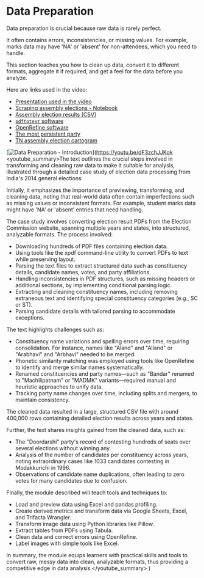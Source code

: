 # Data Preparation

Data preparation is crucial because raw data is rarely perfect.

It often contains errors, inconsistencies, or missing values. For example, marks data may have 'NA' or 'absent' for non-attendees, which you need to handle.

This section teaches you how to clean up data, convert it to different formats, aggregate it if required, and get a feel for the data before you analyze.

Here are links used in the video:

- [Presentation used in the video](https://docs.google.com/presentation/d/1Gb0QnPUN1YOwM_O5EqDdXUdL-5Azp1Tf/view)
- [Scraping assembly elections - Notebook](https://colab.research.google.com/drive/1SP8yVxzmofQO48-yXF3rujqWk2iM0KSl)
- [Assembly election results (CSV)](https://github.com/datameet/india-election-data/blob/master/assembly-elections/assembly.csv)
- [`pdftotext` software](https://www.xpdfreader.com/pdftotext-man.html)
- [OpenRefine software](https://openrefine.org)
- [The most persistent party](https://gramener.com/election/parliament#story.ddp)
- [TN assembly election cartogram](https://gramener.com/election/cartogram?ST_NAME=Tamil%20Nadu)

[![Data Preparation - Introduction](https://i.ytimg.com/vi_webp/dF3zchJJKqk/sddefault.webp)](https://youtu.be/dF3zchJJKqk
<youtube_summary>The text outlines the crucial steps involved in transforming and cleaning raw data to make it suitable for analysis, illustrated through a detailed case study of election data processing from India's 2014 general elections.

Initially, it emphasizes the importance of previewing, transforming, and cleaning data, noting that real-world data often contain imperfections such as missing values or inconsistent formats. For example, student marks data might have 'NA' or 'absent' entries that need handling.

The case study involves converting election result PDFs from the Election Commission website, spanning multiple years and states, into structured, analyzable formats. The process involved:
- Downloading hundreds of PDF files containing election data.
- Using tools like the xpdf command-line utility to convert PDFs to text while preserving layout.
- Parsing the text files to extract structured data such as constituency details, candidate names, votes, and party affiliations.
- Handling inconsistencies in PDF structures, such as missing headers or additional sections, by implementing conditional parsing logic.
- Extracting and cleaning constituency names, including removing extraneous text and identifying special constituency categories (e.g., SC or ST).
- Parsing candidate details with tailored parsing to accommodate exceptions.

The text highlights challenges such as:
- Constituency name variations and spelling errors over time, requiring consolidation. For instance, names like "Aland" and "Alland" or "Arabhavi" and "Arbhavi" needed to be merged.
- Phonetic similarity matching was employed using tools like OpenRefine to identify and merge similar names systematically.
- Renamed constituencies and party names—such as "Bandar" renamed to "Machilipatnam" or "MADMK" variants—required manual and heuristic approaches to unify data.
- Tracking party name changes over time, including splits and mergers, to maintain consistency.

The cleaned data resulted in a large, structured CSV file with around 400,000 rows containing detailed election results across years and states.

Further, the text shares insights gained from the cleaned data, such as:
- The "Doordarshi" party's record of contesting hundreds of seats over several elections without winning any.
- Analysis of the number of candidates per constituency across years, noting extraordinary cases like 1033 candidates contesting in Modakkurichi in 1996.
- Observations of candidate name duplications, often leading to zero votes for many candidates due to confusion.

Finally, the module described will teach tools and techniques to:
- Load and preview data using Excel and pandas profiling.
- Create derived metrics and transform data via Google Sheets, Excel, and Trifacta Wrangler.
- Transform image data using Python libraries like Pillow.
- Extract tables from PDFs using Tabula.
- Clean data and correct errors using OpenRefine.
- Label images with simple tools like Excel.

In summary, the module equips learners with practical skills and tools to convert raw, messy data into clean, analyzable formats, thus providing a competitive edge in data analysis.</youtube_summary>
)
